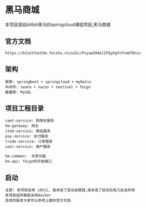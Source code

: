 # 黑马商城

本项目源自bilibili黑马的springcloud课程项目,黑马商城

## 官方文档
    https://b11et3un53m.feishu.cn/wiki/PsyawI04ei2FQykqfcPcmd7Dnsc

## 架构
    框架: springboot + springcloud + mybatis
    中间件: seata + nacos + sentinel + feign
    数据库: MySQL

## 项目工程目录
    caet-service: 购物车服务
    hm-gateway: 网关
    item-service: 商品服务
    pay-service: 支付服务
    trade-service: 订单服务
    user-service: 用户服务

    hm-common:  共享功能
    hm-api: feign的开放接口

## 启动
    注意! 本项目采用 jdk11, 版本低了启动会报错,版本高了启动后有几处会异常
    本项目组件都是采用docker
    具体的版本大家可以参考上面的官方文档
